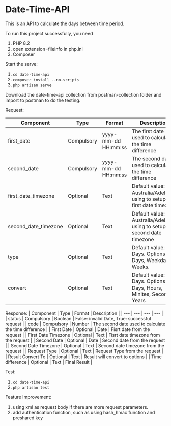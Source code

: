 # Date-Time-API
This is an API to calculate the days between time period.

To run this project successfully, you need 
  1. PHP 8.2
  2. open extension=fileinfo in php.ini
  3. Composer

Start the serve:
  1. `cd date-time-api `
  2. `composer install --no-scripts`
  3. `php artisan serve`

Download the date-time-api collection from postman-collection folder and import to postman to do the testing.

Request:

| Component | Type | Format | Description |
| --- | --- | --- | --- |
| first_date | Compulsory | yyyy-mm-dd HH:mm:ss | The first date used to calculate the time difference | 
| second_date | Compulsory | yyyy-mm-dd HH:mm:ss | The second date used to calculate the time difference |
| first_date_timezone | Optional | Text | Default value: Australia/Adelaide, using to setup the first date timezone |
| second_date_timezone | Optional | Text | Default value: Australia/Adelaide, using to setup the second date timezone |
| type | Optional | Text | Default value: Days. Options: Days, Weekdays, Weeks. |
| convert | Optional | Text | Default value: Days. Options: Days, Hours, Minites, Seconds, Years |

Response:
| Component | Type | Format | Description |
| --- | --- | --- | --- |
| status | Compulsory | Boolean | False: invalid Date, True: successful request | 
| code | Compulsory | Number | The second date used to calculate the time difference |
| First Date | Optional | Date | Fisrt date from the request |
| First Date Timezone | Optional | Text | Fisrt date timezone from the request  |
| Second Date | Optional | Date | Second date from the request |
| Second Date Timezone | Optional | Text | Second date timezone from the request  |
| Request Type | Optional | Text | Request Type from the request  |
| Result Convert To | Optional | Text | Result will convert to options |
| Time difference | Optional | Text | Final Result |


Test:
  1. `cd date-time-api` 
  2. `php artisan test`

Feature Improvement:
  1. using xml as request body if there are more request parameters.
  2. add authentication function, such as using hash_hmac function and preshared key